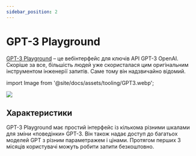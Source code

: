 ```yaml
---
sidebar_position: 2
---
```


# GPT-3 Playground

[GPT-3 Playground](https://beta.openai.com/docs/quickstart) – це вебінтерфейс для ключів API GPT-3 OpenAI. Скоріше за все, більшість людей уже скористалася цим оригінальним інструментом інженерії запитів. Саме тому він надзвичайно відомий.

import Image from '@site/docs/assets/tooling/GPT3.webp';

<div style={{textAlign: 'center'}}>
  <img src={Image} style={{width: "750px"}}/>
</div>

## Характеристики

GPT-3 Playground має простий інтерфейс із кількома різними шкалами для зміни «поведінки» GPT-3. Він також надає доступ до багатьох моделей GPT з різним параметражем і цінами. Протягом перших 3 місяців користувачі можуть робити запити безкоштовно. 
